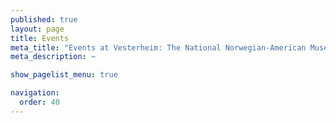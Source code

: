 ```yaml
---
published: true
layout: page
title: Events
meta_title: "Events at Vesterheim: The National Norwegian-American Museum & Heritage Center"
meta_description: ~

show_pagelist_menu: true

navigation:
  order: 40
---
```

